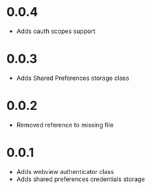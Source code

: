 # 0.0.4

- Adds oauth scopes support

# 0.0.3

- Adds Shared Preferences storage class

# 0.0.2

- Removed reference to missing file

# 0.0.1

- Adds webview authenticator class
- Adds shared preferences credentials storage
